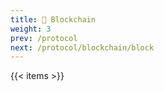 ```yaml
---
title: 🔗 Blockchain
weight: 3
prev: /protocol
next: /protocol/blockchain/block
---
```


{{< items >}}
